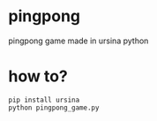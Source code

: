 # pingpong
pingpong game made in ursina python

# how to?

```
pip install ursina
python pingpong_game.py
```
